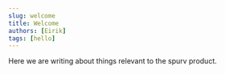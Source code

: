 ```yaml
---
slug: welcome
title: Welcome
authors: [Eirik]
tags: [hello]
---
```


Here we are writing about things relevant to the spurv product. 